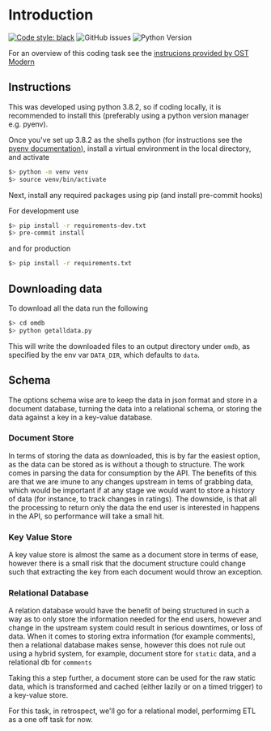 # Introduction
[![Code style: black](https://img.shields.io/badge/code%20style-black-000000.svg)](https://github.com/psf/black)
![GitHub issues](https://img.shields.io/github/issues/tonycsoka/ostmodern)
![Python Version](https://img.shields.io/badge/python-3.8-blue)


For an overview of this coding task see the [instrucions provided by OST Modern](README-OSTModern.md)

## Instructions

This was developed using python 3.8.2, so if coding locally, it is recommended to install this (preferably using a python version manager e.g. pyenv).

Once you've set up 3.8.2 as the shells python (for instructions see the [pyenv documentation](https://github.com/pyenv/pyenv/blob/master/README.md)), install a virtual environment in the local directory, and activate

```zsh
$> python -m venv venv
$> source venv/bin/activate
```

Next, install any required packages using pip (and install pre-commit hooks)

For development use

```zsh
$> pip install -r requirements-dev.txt
$> pre-commit install
```

and for production

```zsh
$> pip install -r requirements.txt
```

## Downloading data

To download all the data run the following

```zsh
$> cd omdb
$> python getalldata.py
```

This will write the downloaded files to an output directory under `omdb`, as specified by the env var `DATA_DIR`, which defaults to `data`.

## Schema

The options schema wise are to keep the data in json format and store in a document database, turning the data into a relational schema, or storing the data against a key in a key-value database.

### Document Store

In terms of storing the data as downloaded, this is by far the easiest option, as the data can be stored as is without a though to structure.  The work comes in parsing the data for consumption by the API.  The benefits of this are that we are imune to any changes upstream in tems of grabbing data, which would be important if at any stage we would want to store a history of data (for instance, to track changes in ratings).  The downside, is that all the processing to return only the data the end user is interested in happens in the API, so performance will take a small hit.

### Key Value Store

A key value store is almost the same as a document store in terms of ease, however there is a small risk that the document structure could change such that extracting the key from each document would throw an exception.

### Relational Database

A relation database would have the benefit of being structured in such a way as to only store the information needed for the end users, however and change in the upstream system could result in serious downtimes, or loss of data.  When it comes to storing extra information (for example comments), then a relational database makes sense, however this does not rule out using a hybrid system, for example, document store for `static` data, and a relational db for `comments`

Taking this a step further, a document store can be used for the raw static data, which is transformed and cached (either lazily or on a timed trigger) to a key-value store.

For this task, in retrospect, we'll go for a relational model, performimg ETL as a one off task for now.